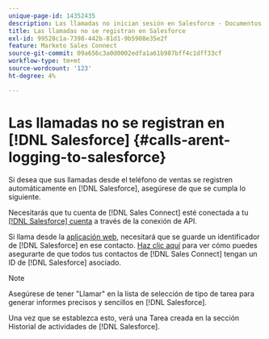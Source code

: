 ```yaml
---
unique-page-id: 14352435
description: Las llamadas no inician sesión en Salesforce - Documentos de Marketo - Documentación del producto
title: Las llamadas no se registran en Salesforce
exl-id: 99528c1a-7398-442b-81d1-9b5908e35e2f
feature: Marketo Sales Connect
source-git-commit: 09a656c3a0d0002edfa1a61b987bff4c1dff33cf
workflow-type: tm+mt
source-wordcount: '123'
ht-degree: 4%

---
```


# Las llamadas no se registran en [!DNL Salesforce] {#calls-arent-logging-to-salesforce}

Si desea que sus llamadas desde el teléfono de ventas se registren automáticamente en [!DNL Salesforce], asegúrese de que se cumpla lo siguiente.

Necesitarás que tu cuenta de [!DNL Sales Connect] esté conectada a tu [[!DNL Salesforce] cuenta](/help/marketo/product-docs/marketo-sales-connect/crm/salesforce-integration/connect-your-sales-connect-account-to-salesforce.md) a través de la conexión de API.

Si llama desde la [aplicación web](https://toutapp.com/login), necesitará que se guarde un identificador de [!DNL Salesforce] en ese contacto. [Haz clic aquí](/help/marketo/product-docs/marketo-sales-connect/crm/salesforce-customization/import-a-salesforce-id-into-sales-connect.md) para ver cómo puedes asegurarte de que todos tus contactos de [!DNL Sales Connect] tengan un ID de [!DNL Salesforce] asociado.

>[!NOTE]
>
>Asegúrese de tener &quot;Llamar&quot; en la lista de selección de tipo de tarea para generar informes precisos y sencillos en [!DNL Salesforce].

Una vez que se establezca esto, verá una Tarea creada en la sección Historial de actividades de [!DNL Salesforce].
